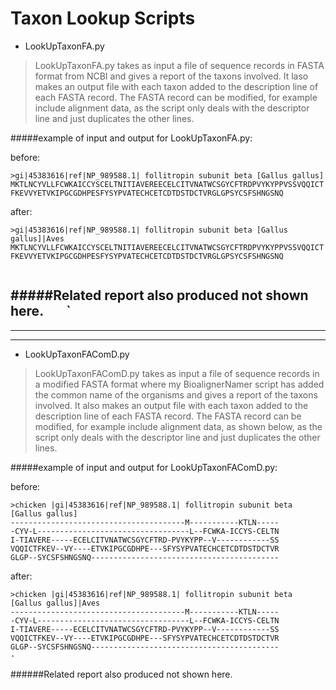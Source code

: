 Taxon Lookup Scripts
===================

- LookUpTaxonFA.py   

>LookUpTaxonFA.py takes as input a file of sequence records in FASTA format from NCBI and gives a report of the taxons involved. It laso makes an output file with each taxon added to the description line of each FASTA record.  The FASTA record can be modified, for example include alignment data, as the script only deals with the descriptor line and just duplicates the other lines.

#####example of input and output for LookUpTaxonFA.py:

before:
```
>gi|45383616|ref|NP_989588.1| follitropin subunit beta [Gallus gallus]
MKTLNCYVLLFCWKAICCYSCELTNITIAVEREECELCITVNATWCSGYCFTRDPVYKYPPVSSVQQICT
FKEVVYETVKIPGCGDHPESFYSYPVATECHCETCDTDSTDCTVRGLGPSYCSFSHNGSNQ
```

after:
```
>gi|45383616|ref|NP_989588.1| follitropin subunit beta [Gallus gallus]|Aves
MKTLNCYVLLFCWKAICCYSCELTNITIAVEREECELCITVNATWCSGYCFTRDPVYKYPPVSSVQQICT
FKEVVYETVKIPGCGDHPESFYSYPVATECHCETCDTDSTDCTVRGLGPSYCSFSHNGSNQ


```
#####Related report also produced not shown here.
`
`
`
`
`
 ----------------------------------------------------------------------
 ----------------------------------------------------------------------
  ----------------------------------------------------------------------
 

- LookUpTaxonFAComD.py   

>LookUpTaxonFAComD.py takes as input a file of sequence records in a modified FASTA format where my BioalignerNamer script has added the common name of the organisms and gives a report of the taxons involved. It also makes an output file with each taxon added to the description line of each FASTA record.  The FASTA record can be modified, for example include alignment data, as shown below, as the script only deals with the descriptor line and just duplicates the other lines.

#####example of input and output for LookUpTaxonFAComD.py:

before:
```
>chicken |gi|45383616|ref|NP_989588.1| follitropin subunit beta [Gallus gallus]
---------------------------------------M-----------KTLN-----
-CYV-L----------------------------------L--FCWKA-ICCYS-CELTN
I-TIAVERE-----ECELCITVNATWCSGYCFTRD-PVYKYPP--V------------SS
VQQICTFKEV--VY----ETVKIPGCGDHPE---SFYSYPVATECHCETCDTDSTDCTVR
GLGP--SYCSFSHNGSNQ------------------------------------------

```

after:
```
>chicken |gi|45383616|ref|NP_989588.1| follitropin subunit beta [Gallus gallus]|Aves
---------------------------------------M-----------KTLN-----
-CYV-L----------------------------------L--FCWKA-ICCYS-CELTN
I-TIAVERE-----ECELCITVNATWCSGYCFTRD-PVYKYPP--V------------SS
VQQICTFKEV--VY----ETVKIPGCGDHPE---SFYSYPVATECHCETCDTDSTDCTVR
GLGP--SYCSFSHNGSNQ------------------------------------------
-
```

######Related report also produced not shown here.
